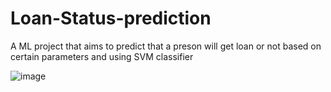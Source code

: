 # Loan-Status-prediction

A ML project that aims to predict that a preson will get loan or not based on certain parameters and using SVM classifier

![image](https://i.pinimg.com/originals/41/b0/08/41b008395e8e7f888666688915750d1f.gif)
